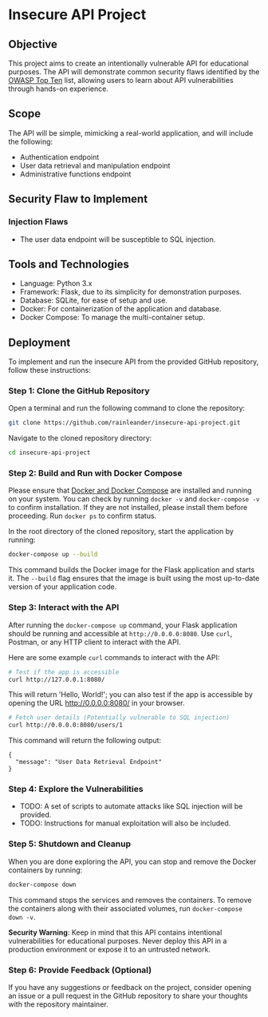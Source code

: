 # Insecure API Project
## Objective
This project aims to create an intentionally vulnerable API for educational purposes. The API will demonstrate common security flaws identified by the [OWASP Top Ten](https://owasp.org/www-project-top-ten/) list, allowing users to learn about API vulnerabilities through hands-on experience.

## Scope
The API will be simple, mimicking a real-world application, and will include the following:

- Authentication endpoint
- User data retrieval and manipulation endpoint
- Administrative functions endpoint

## Security Flaw to Implement
### Injection Flaws
- The user data endpoint will be susceptible to SQL injection.

## Tools and Technologies
- Language: Python 3.x
- Framework: Flask, due to its simplicity for demonstration purposes.
- Database: SQLite, for ease of setup and use.
- Docker: For containerization of the application and database.
- Docker Compose: To manage the multi-container setup.

## Deployment
To implement and run the insecure API from the provided GitHub repository, follow these instructions:

### Step 1: Clone the GitHub Repository

Open a terminal and run the following command to clone the repository:

```bash
git clone https://github.com/rainleander/insecure-api-project.git
```

Navigate to the cloned repository directory:

```bash
cd insecure-api-project
```

### Step 2: Build and Run with Docker Compose

Please ensure that [Docker and Docker Compose](https://docs.docker.com/get-docker/) are installed and running on your system. You can check by running `docker -v` and `docker-compose -v` to confirm installation. If they are not installed, please install them before proceeding. Run `docker ps` to confirm status.

In the root directory of the cloned repository, start the application by running:

```bash
docker-compose up --build
```

This command builds the Docker image for the Flask application and starts it. The `--build` flag ensures that the image is built using the most up-to-date version of your application code.

### Step 3: Interact with the API

After running the `docker-compose up` command, your Flask application should be running and accessible at `http://0.0.0.0:8080`. Use `curl`, Postman, or any HTTP client to interact with the API.

Here are some example `curl` commands to interact with the API:

```bash
# Test if the app is accessible
curl http://127.0.0.1:8080/
```
This will return 'Hello, World!'; you can also test if the app is accessible by opening the URL http://0.0.0.0:8080/ in your browser.  

```bash
# Fetch user details (Potentially vulnerable to SQL injection)
curl http://0.0.0.0:8080/users/1
```
This command will return the following output: 
```
{
  "message": "User Data Retrieval Endpoint"
}
```

### Step 4: Explore the Vulnerabilities

- TODO: A set of scripts to automate attacks like SQL injection will be provided.
- TODO: Instructions for manual exploitation will also be included.

### Step 5: Shutdown and Cleanup

When you are done exploring the API, you can stop and remove the Docker containers by running:

```bash
docker-compose down
```

This command stops the services and removes the containers. To remove the containers along with their associated volumes, run `docker-compose down -v`.

**Security Warning**: Keep in mind that this API contains intentional vulnerabilities for educational purposes. Never deploy this API in a production environment or expose it to an untrusted network.

### Step 6: Provide Feedback (Optional)

If you have any suggestions or feedback on the project, consider opening an issue or a pull request in the GitHub repository to share your thoughts with the repository maintainer.
